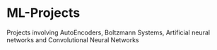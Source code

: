 # ML-Projects
Projects involving AutoEncoders, Boltzmann Systems, Artificial neural networks and Convolutional Neural Networks
